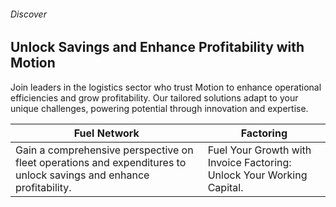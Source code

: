 ###### Discover

## Unlock Savings and Enhance Profitability with Motion

Join leaders in the logistics sector who trust Motion to enhance operational efficiencies and grow profitability. Our tailored solutions adapt to your unique challenges, powering potential through innovation and expertise.

| Fuel Network                                                                                                       | Factoring                                                             |
| ------------------------------------------------------------------------------------------------------------------ | --------------------------------------------------------------------- |
| Gain a comprehensive perspective on fleet operations and expenditures to unlock savings and enhance profitability. | Fuel Your Growth with Invoice Factoring: Unlock Your Working Capital. |
